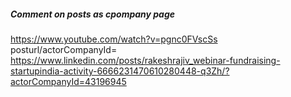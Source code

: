 ##### Comment on posts as cpompany page
https://www.youtube.com/watch?v=pgnc0FVscSs
posturl/actorCompanyId=<yourCompanyId>
https://www.linkedin.com/posts/rakeshrajiv_webinar-fundraising-startupindia-activity-6666231470610280448-q3Zh/?actorCompanyId=43196945